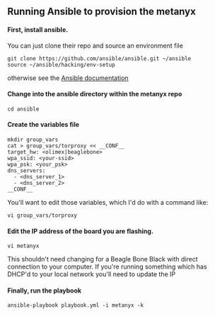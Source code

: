 Running Ansible to provision the metanyx
----------------------------------------

#### First, install ansible. 
You can just clone their repo and source an environment file

```
git clone https://github.com/ansible/ansible.git ~/ansible
source ~/ansible/hacking/env-setup
```

otherwise see the [Ansible documentation](http://docs.ansible.com/intro_installation.html)

#### Change into the ansible directory within the metanyx repo
```
cd ansible
```

#### Create the variables file
```
mkdir group_vars
cat > group_vars/torproxy << __CONF__
target_hw: <olimex|beaglebone>
wpa_ssid: <your-ssid>
wpa_psk: <your_psk>
dns_servers: 
  - <dns_server_1>
  - <dns_server_2>
__CONF__
```
You'll want to edit those variables, which I'd do with a command like:
```
vi group_vars/torproxy
```

#### Edit the IP address of the board you are flashing.

```
vi metanyx 
```

This shouldn't need changing for a Beagle Bone Black with direct connection to your computer.
If you're running something which has DHCP'd to your local network you'll need to update the IP

#### Finally, run the playbook
```
ansible-playbook playbook.yml -i metanyx -k
```
